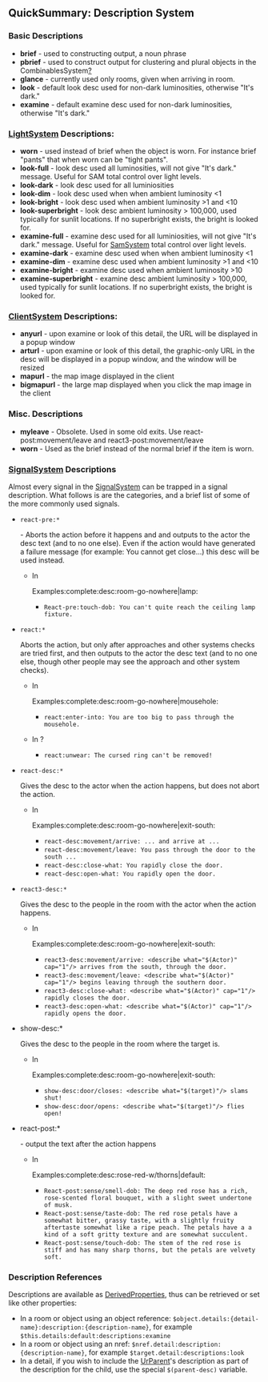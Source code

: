 ## QuickSummary: Description System

### Basic Descriptions

- **brief** - used to constructing output, a noun phrase
- **pbrief** - used to construct output for clustering and plural objects in the CombinablesSystem[?](http://twiki.skotos.net/twiki/bin/edit/Builders/CombinablesSystem?topicparent=Builders.DescriptionSystem)
- **glance** - currently used only rooms, given when arriving in room.
- **look** - default look desc used for non-dark luminosities, otherwise "It's dark."
- **examine** - default examine desc used for non-dark luminosities, otherwise "It's dark."

### [LightSystem](./LightSystem) Descriptions:

- **worn** - used instead of brief when the object is worn. For instance brief "pants" that when worn can be "tight pants".
- **look-full** - look desc used all luminosities, will not give "It's dark." message. Useful for SAM total control over light levels.
- **look-dark** - look desc used for all luminiosities
- **look-dim** - look desc used when when ambient luminosity <1
- **look-bright** - look desc used when ambient luminosity >1 and <10
- **look-superbright** - look desc ambient luminosity > 100,000, used typically for sunlit locations. If no superbright exists, the bright is looked for.
- **examine-full** - examine desc used for all luminiosities, will not give "It's dark." message. Useful for [SamSystem](./SamSystem) total control over light levels.
- **examine-dark** - examine desc used when when ambient luminosity <1
- **examine-dim** - examine desc used when ambient luminosity >1 and <10
- **examine-bright** - examine desc used when ambient luminosity >10
- **examine-superbright** - examine desc ambient luminosity > 100,000, used typically for sunlit locations. If no superbright exists, the bright is looked for.

### [ClientSystem](./ClientSystem) Descriptions:

- **anyurl** - upon examine or look of this detail, the URL will be displayed in a popup window
- **arturl** - upon examine or look of this detail, the graphic-only URL in the desc will be displayed in a popup window, and the window will be resized
- **mapurl** - the map image displayed in the client
- **bigmapurl** - the large map displayed when you click the map image in the client

### Misc. Descriptions

- **myleave** - Obsolete. Used in some old exits. Use react-post:movement/leave and react3-post:movement/leave
- **worn** - Used as the brief instead of the normal brief if the item is worn.

### [SignalSystem](./SignalSystem) Descriptions

Almost every signal in the [SignalSystem](http://twiki.skotos.net/twiki/bin/view/Builders/SignalSystem) can be trapped in a signal description. What follows is are the categories, and a brief list of some of the more commonly used signals.

- `react-pre:*`

  \- Aborts the action before it happens and and outputs to the actor the desc text (and to no one else). Even if the action would have generated a failure message (for example: You cannot get close...) this desc will be used instead.

  - In

    Examples:complete:desc:room-go-nowhere|lamp:

    - `React-pre:touch-dob: You can't quite reach the ceiling lamp fixture.`


- `react:*`

  Aborts the action, but only after approaches and other systems checks are tried first, and then outputs to the actor the desc text (and to no one else, though other people may see the approach and other system checks).

  - In

    Examples:complete:desc:room-go-nowhere|mousehole:

    - `react:enter-into: You are too big to pass through the mousehole.`

  - In ?

    - `react:unwear: The cursed ring can't be removed!`


- `react-desc:*`

  Gives the desc to the actor when the action happens, but does not abort the action.

  - In

    Examples:complete:desc:room-go-nowhere|exit-south:

    - `react-desc:movement/arrive: ... and arrive at ...`
    - `react-desc:movement/leave: You pass through the door to the south ...`
    - `react-desc:close-what: You rapidly close the door.`
    - `react-desc:open-what: You rapidly open the door.`


- `react3-desc:*`

  Gives the desc to the people in the room with the actor when the action happens.

  - In

    Examples:complete:desc:room-go-nowhere|exit-south:

    - `react3-desc:movement/arrive: <describe what="$(Actor)" cap="1"/> arrives from the south, through the door.`
    - `react3-desc:movement/leave: <describe what="$(Actor)" cap="1"/> begins leaving through the southern door.`
    - `react3-desc:close-what: <describe what="$(Actor)" cap="1"/> rapidly closes the door.`
    - `react3-desc:open-what: <describe what="$(Actor)" cap="1"/> rapidly opens the door.`


- show-desc:*

  Gives the desc to the people in the room where the target is.

  - In

    Examples:complete:desc:room-go-nowhere|exit-south:

    - `show-desc:door/closes: <describe what="$(target)"/> slams shut!`
    - `show-desc:door/opens: <describe what="$(target)"/> flies open!`


- react-post:*

  \- output the text after the action happens

  - In

    Examples:complete:desc:rose-red-w/thorns|default:

    - `React-post:sense/smell-dob: The deep red rose has a rich, rose-scented floral bouquet, with a slight sweet undertone of musk.`
    - `React-post:sense/taste-dob: The red rose petals have a somewhat bitter, grassy taste, with a slightly fruity aftertaste somewhat like a ripe peach. The petals have a a kind of a soft gritty texture and are somewhat succulent.`
    - `React-post:sense/touch-dob: The stem of the red rose is stiff and has many sharp thorns, but the petals are velvety soft.`

### Description References

Descriptions are available as [DerivedProperties](./DerivedProperties), thus can be retrieved or set like other properties:

- In a room or object using an object reference: `$object.details:{detail-name}:description:{description-name}`, for example `$this.details:default:descriptions:examine`
- In a room or object using an nref: `$nref.detail:description:{description-name}`, for example `$target.detail:descriptions:look`
- In a detail, if you wish to include the [UrParent](./UrParent)'s description as part of the description for the child, use the special `$(parent-desc)` variable.

